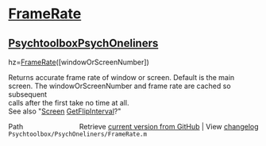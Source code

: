 # [FrameRate](FrameRate)
## [Psychtoolbox](Psychtoolbox)[PsychOneliners](PsychOneliners)

hz=[FrameRate](FrameRate)([windowOrScreenNumber])  
  
Returns accurate frame rate of window or screen. Default is the main  
screen. The windowOrScreenNumber and frame rate are cached so subsequent  
calls after the first take no time at all.  
See also "[Screen](Screen) [GetFlipInterval](GetFlipInterval)?"  




<div class="code_header" style="text-align:right;">
  <span style="float:left;">Path&nbsp;&nbsp;</span> <span class="counter">Retrieve <a href=
  "https://raw.github.com/Psychtoolbox-3/Psychtoolbox-3/beta/Psychtoolbox/PsychOneliners/FrameRate.m">current version from GitHub</a> | View <a href=
  "https://github.com/Psychtoolbox-3/Psychtoolbox-3/commits/beta/Psychtoolbox/PsychOneliners/FrameRate.m">changelog</a></span>
</div>
<div class="code">
  <code>Psychtoolbox/PsychOneliners/FrameRate.m</code>
</div>

